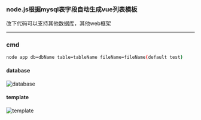 
### node.js根据mysql表字段自动生成vue列表模板

改下代码可以支持其他数据库，其他web框架
***
### cmd
```bash
node app db=dbName table=tableName fileName=fileName(default test)
```

#### database  

![database](https://github.com/fanerger/vue-mysql-template/blob/master/img_db.jpg)

#### template

![template](https://github.com/fanerger/vue-mysql-template/blob/master/img_vue_template.jpg)
